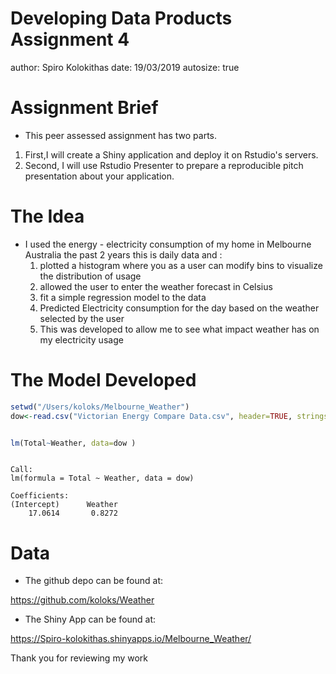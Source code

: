 Developing Data Products Assignment 4
========================================================
author: Spiro Kolokithas
date: 19/03/2019
autosize: true

Assignment Brief
========================================================


- This peer assessed assignment has two parts. 
1. First,I will create a Shiny application and deploy it on Rstudio's servers. 
2. Second, I will use Rstudio Presenter to prepare a reproducible pitch presentation about your   application.


The Idea
========================================================

- I used the energy - electricity consumption of my home in Melbourne Australia the past 2 years this is daily data and :
    1. plotted a histogram where you as a user can modify bins to visualize the distribution of    usage
    2. allowed the user to enter the weather forecast in Celsius
    3. fit a simple regression model to the data
    4. Predicted Electricity  consumption for the day based on the weather selected by the user
    5. This was developed to allow me to see what impact weather has on my electricity usage

The Model Developed
========================================================
 

```r
setwd("/Users/koloks/Melbourne_Weather")
dow<-read.csv("Victorian Energy Compare Data.csv", header=TRUE, stringsAsFactors = FALSE)


lm(Total~Weather, data=dow )
```

```

Call:
lm(formula = Total ~ Weather, data = dow)

Coefficients:
(Intercept)      Weather  
    17.0614       0.8272  
```



 Data
========================================================

- The github depo can be found at:

https://github.com/koloks/Weather

- The Shiny App can be found at:

https://Spiro-kolokithas.shinyapps.io/Melbourne_Weather/

Thank you for reviewing my work

